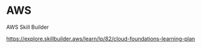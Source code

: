 # AWS
AWS Skill Builder

https://explore.skillbuilder.aws/learn/lp/82/cloud-foundations-learning-plan


